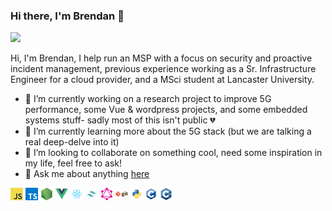 
### Hi there, I'm Brendan 👋

![](https://hit.yhype.me/github/profile?user_id=6009600)

Hi, I'm Brendan, I help run an MSP with a focus on security and proactive incident management, previous experience working as a Sr. Infrastructure Engineer for a cloud provider, and a MSci student at Lancaster University.

- 🔭 I’m currently working on a research project to improve 5G performance, some Vue & wordpress projects, and some embedded systems stuff- sadly most of this isn't public 💔
- 🌱 I’m currently learning more about the 5G stack (but we are talking a real deep-delve into it)
- 👯 I’m looking to collaborate on something cool, need some inspiration in my life, feel free to ask!
- 💬 Ask me about anything [here](mailto:bre@sdf.org)

<code><img height="20" src="https://raw.githubusercontent.com/github/explore/80688e429a7d4ef2fca1e82350fe8e3517d3494d/topics/javascript/javascript.png"></code>
<code><img height="20" src="https://raw.githubusercontent.com/github/explore/80688e429a7d4ef2fca1e82350fe8e3517d3494d/topics/typescript/typescript.png"></code>
<code><img height="20" src="https://raw.githubusercontent.com/github/explore/80688e429a7d4ef2fca1e82350fe8e3517d3494d/topics/nodejs/nodejs.png"></code>
<code><img height="20" src="https://raw.githubusercontent.com/github/explore/80688e429a7d4ef2fca1e82350fe8e3517d3494d/topics/vue/vue.png"></code>
<code><img height="20" src="https://raw.githubusercontent.com/github/explore/80688e429a7d4ef2fca1e82350fe8e3517d3494d/topics/react/react.png"></code>
<code><img height="20" src="https://raw.githubusercontent.com/github/explore/80688e429a7d4ef2fca1e82350fe8e3517d3494d/topics/tailwind/tailwind.png"></code>
<code><img height="20" src="https://raw.githubusercontent.com/github/explore/5c058a388828bb5fde0bcafd4bc867b5bb3f26f3/topics/graphql/graphql.png"></code>
<code><img height="20" src="https://raw.githubusercontent.com/github/explore/80688e429a7d4ef2fca1e82350fe8e3517d3494d/topics/git/git.png"></code>
<code><img height="20" src="https://raw.githubusercontent.com/github/explore/80688e429a7d4ef2fca1e82350fe8e3517d3494d/topics/python/python.png"></code>
<code><img height="20" src="https://raw.githubusercontent.com/github/explore/80688e429a7d4ef2fca1e82350fe8e3517d3494d/topics/c/c.png"></code>
<code><img height="20" src="https://raw.githubusercontent.com/github/explore/80688e429a7d4ef2fca1e82350fe8e3517d3494d/topics/cpp/cpp.png"></code>
<!--
<img align="center" src="https://github-readme-stats.vercel.app/api?username=dudeisbrendan03&show_icons=true&include_all_commits=true&theme=dark" alt="Brendan's github stats" />
<img align="center" src="https://github-readme-stats.vercel.app/api/top-langs/?username=dudeisbrendan03&layout=compact&theme=dark" />
-->
